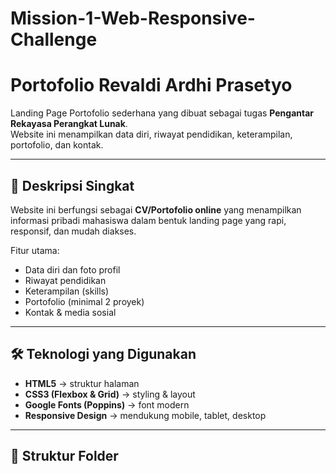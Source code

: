 # Mission-1-Web-Responsive-Challenge

# Portofolio Revaldi Ardhi Prasetyo

Landing Page Portofolio sederhana yang dibuat sebagai tugas **Pengantar Rekayasa Perangkat Lunak**.  
Website ini menampilkan data diri, riwayat pendidikan, keterampilan, portofolio, dan kontak.

---

## 📖 Deskripsi Singkat
Website ini berfungsi sebagai **CV/Portofolio online** yang menampilkan informasi pribadi mahasiswa dalam bentuk landing page yang rapi, responsif, dan mudah diakses.  

Fitur utama:
- Data diri dan foto profil
- Riwayat pendidikan
- Keterampilan (skills)
- Portofolio (minimal 2 proyek)
- Kontak & media sosial

---

## 🛠️ Teknologi yang Digunakan
- **HTML5** → struktur halaman
- **CSS3 (Flexbox & Grid)** → styling & layout
- **Google Fonts (Poppins)** → font modern
- **Responsive Design** → mendukung mobile, tablet, desktop

---

## 📂 Struktur Folder
